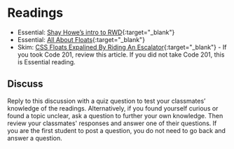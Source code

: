 # Readings

- Essential: [Shay Howe’s intro to RWD](http://learn.shayhowe.com/advanced-html-css/responsive-web-design/){:target="_blank"}
- Essential: [All About Floats](https://css-tricks.com/all-about-floats/){:target="_blank"}
- Skim: [CSS Floats Expalined By Riding An Escalator](https://medium.freecodecamp.org/css-floats-explained-by-riding-an-escalator-57fa55232333){:target="_blank"} - If you took Code 201, review this article. If you did not take Code 201, this is Essential reading.

## Discuss

Reply to this discussion with a quiz question to test your classmates’ knowledge of the readings. Alternatively, if you found yourself curious or found a topic unclear, ask a question to further your own knowledge. Then review your classmates' responses and answer one of their questions. If you are the first student to post a question, you do not need to go back and answer a question.
